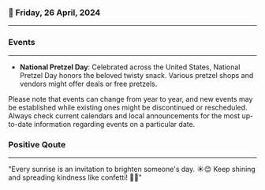 ### 📅 Friday, 26 April, 2024
------
### Events
------
- **National Pretzel Day**: Celebrated across the United States, National Pretzel Day honors the beloved twisty snack. Various pretzel shops and vendors might offer deals or free pretzels.

Please note that events can change from year to year, and new events may be established while existing ones might be discontinued or rescheduled. Always check current calendars and local announcements for the most up-to-date information regarding events on a particular date.
### Positive Qoute
------
"Every sunrise is an invitation to brighten someone's day. ☀️😊 Keep shining and spreading kindness like confetti! 🌟✨"
